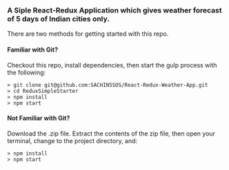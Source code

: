
### A Siple React-Redux Application which gives weather forecast of 5 days of Indian cities only. 

There are two methods for getting started with this repo.

#### Familiar with Git?
Checkout this repo, install dependencies, then start the gulp process with the following:

```
> git clone git@github.com:SACHIN5SOS/React-Redux-Weather-App.git
> cd ReduxSimpleStarter
> npm install
> npm start
```

#### Not Familiar with Git?
 Download the .zip file.  Extract the contents of the zip file, then open your terminal, change to the project directory, and:

```
> npm install
> npm start
```
